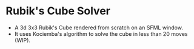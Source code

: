 # Rubik's Cube Solver

- A 3d 3x3 Rubik's Cube rendered from scratch on an SFML window.
- It uses Kociemba's algorithm to solve the cube in less than 20 moves (WIP).
